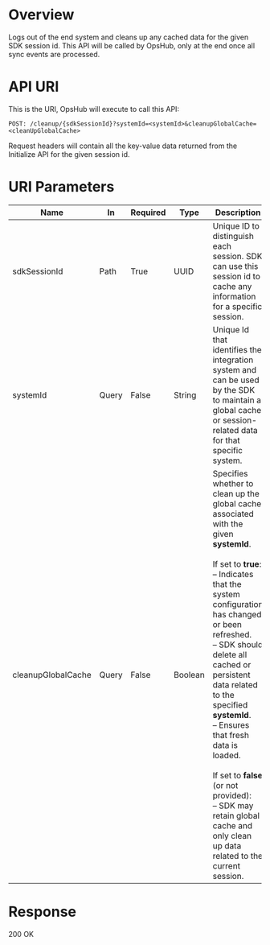 # Overview
Logs out of the end system and cleans up any cached data for the given SDK session id. This API will be called by OpsHub, only at the end once all sync events are processed. 

# API URI
This is the URI, OpsHub will execute to call this API: 

```http
POST: /cleanup/{sdkSessionId}?systemId=<systemId>&cleanupGlobalCache=<cleanUpGlobalCache>
```

Request headers will contain all the key-value data returned from the Initialize API for the given session id.  

# URI Parameters

| Name | In | Required | Type | Description |
|------|----|----------|------|-------------|
| sdkSessionId | Path | True | UUID | Unique ID to distinguish each session. SDK can use this session id to cache any information for a specific session. |
| systemId | Query | False | String | Unique Id that identifies the integration system and can be used by the SDK to maintain a global cache or session-related data for that specific system. |
| cleanupGlobalCache | Query | False | Boolean | Specifies whether to clean up the global cache associated with the given **systemId**. <br/><br/>If set to **true**:<br/>– Indicates that the system configuration has changed or been refreshed.<br/>– SDK should delete all cached or persistent data related to the specified **systemId**.<br/>– Ensures that fresh data is loaded.<br/><br/>If set to **false** (or not provided):<br/>– SDK may retain global cache and only clean up data related to the current session. |

# Response
200 OK
